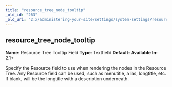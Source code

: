 ```yaml
---
title: "resource_tree_node_tooltip"
_old_id: "263"
_old_uri: "2.x/administering-your-site/settings/system-settings/resource_tree_node_tooltip"
---
```


## resource\_tree\_node\_tooltip

**Name**: Resource Tree Tooltip Field 
**Type**: Textfield 
**Default**: 
**Available In:** 2.1+

Specify the Resource field to use when rendering the nodes in the Resource Tree. Any Resource field can be used, such as menutitle, alias, longtitle, etc. If blank, will be the longtitle with a description underneath.